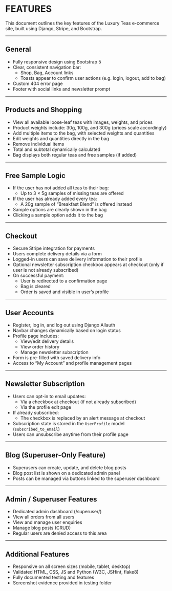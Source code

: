 # FEATURES

This document outlines the key features of the Luxury Teas e-commerce site, built using Django, Stripe, and Bootstrap.

---

## General

- Fully responsive design using Bootstrap 5
- Clear, consistent navigation bar:
  - Shop, Bag, Account links
  - Toasts appear to confirm user actions (e.g. login, logout, add to bag)
- Custom 404 error page
- Footer with social links and newsletter prompt

---

## Products and Shopping

- View all available loose-leaf teas with images, weights, and prices
- Product weights include: 30g, 100g, and 300g (prices scale accordingly)
- Add multiple items to the bag, with selected weights and quantities
- Edit weights and quantities directly in the bag
- Remove individual items
- Total and subtotal dynamically calculated
- Bag displays both regular teas and free samples (if added)

---

## Free Sample Logic

- If the user has not added all teas to their bag:
  - Up to 3 × 5g samples of missing teas are offered
- If the user has already added every tea:
  - A 20g sample of “Breakfast Blend” is offered instead
- Sample options are clearly shown in the bag
- Clicking a sample option adds it to the bag

---

## Checkout

- Secure Stripe integration for payments
- Users complete delivery details via a form
- Logged-in users can save delivery information to their profile
- Optional newsletter subscription checkbox appears at checkout (only if user is not already subscribed)
- On successful payment:
  - User is redirected to a confirmation page
  - Bag is cleared
  - Order is saved and visible in user’s profile

---

## User Accounts

- Register, log in, and log out using Django Allauth
- Navbar changes dynamically based on login status
- Profile page includes:
  - View/edit delivery details
  - View order history
  - Manage newsletter subscription
- Form is pre-filled with saved delivery info
- Access to “My Account” and profile management pages

---

## Newsletter Subscription

- Users can opt-in to email updates:
  - Via a checkbox at checkout (if not already subscribed)
  - Via the profile edit page
- If already subscribed:
  - The checkbox is replaced by an alert message at checkout
- Subscription state is stored in the `UserProfile` model (`subscribed_to_email`)
- Users can unsubscribe anytime from their profile page

---

## Blog (Superuser-Only Feature)

- Superusers can create, update, and delete blog posts
- Blog post list is shown on a dedicated admin panel
- Posts can be managed via buttons linked to the superuser dashboard

---

## Admin / Superuser Features

- Dedicated admin dashboard (/superuser/)
- View all orders from all users
- View and manage user enquiries
- Manage blog posts (CRUD)
- Regular users are denied access to this area

---

## Additional Features

- Responsive on all screen sizes (mobile, tablet, desktop)
- Validated HTML, CSS, JS and Python (W3C, JSHint, flake8)
- Fully documented testing and features
- Screenshot evidence provided in testing folder
